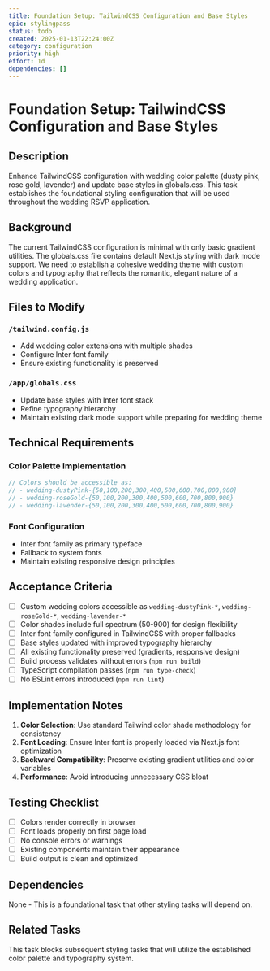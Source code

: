 ```yaml
---
title: Foundation Setup: TailwindCSS Configuration and Base Styles
epic: stylingpass
status: todo
created: 2025-01-13T22:24:00Z
category: configuration
priority: high
effort: 1d
dependencies: []
---
```


# Foundation Setup: TailwindCSS Configuration and Base Styles

## Description

Enhance TailwindCSS configuration with wedding color palette (dusty pink, rose gold, lavender) and update base styles in globals.css. This task establishes the foundational styling configuration that will be used throughout the wedding RSVP application.

## Background

The current TailwindCSS configuration is minimal with only basic gradient utilities. The globals.css file contains default Next.js styling with dark mode support. We need to establish a cohesive wedding theme with custom colors and typography that reflects the romantic, elegant nature of a wedding application.

## Files to Modify

### `/tailwind.config.js`
- Add wedding color extensions with multiple shades
- Configure Inter font family
- Ensure existing functionality is preserved

### `/app/globals.css`
- Update base styles with Inter font stack
- Refine typography hierarchy
- Maintain existing dark mode support while preparing for wedding theme

## Technical Requirements

### Color Palette Implementation
```javascript
// Colors should be accessible as:
// - wedding-dustyPink-{50,100,200,300,400,500,600,700,800,900}
// - wedding-roseGold-{50,100,200,300,400,500,600,700,800,900}
// - wedding-lavender-{50,100,200,300,400,500,600,700,800,900}
```

### Font Configuration
- Inter font family as primary typeface
- Fallback to system fonts
- Maintain existing responsive design principles

## Acceptance Criteria

- [ ] Custom wedding colors accessible as `wedding-dustyPink-*`, `wedding-roseGold-*`, `wedding-lavender-*`
- [ ] Color shades include full spectrum (50-900) for design flexibility
- [ ] Inter font family configured in TailwindCSS with proper fallbacks
- [ ] Base styles updated with improved typography hierarchy
- [ ] All existing functionality preserved (gradients, responsive design)
- [ ] Build process validates without errors (`npm run build`)
- [ ] TypeScript compilation passes (`npm run type-check`)
- [ ] No ESLint errors introduced (`npm run lint`)

## Implementation Notes

1. **Color Selection**: Use standard Tailwind color shade methodology for consistency
2. **Font Loading**: Ensure Inter font is properly loaded via Next.js font optimization
3. **Backward Compatibility**: Preserve existing gradient utilities and color variables
4. **Performance**: Avoid introducing unnecessary CSS bloat

## Testing Checklist

- [ ] Colors render correctly in browser
- [ ] Font loads properly on first page load
- [ ] No console errors or warnings
- [ ] Existing components maintain their appearance
- [ ] Build output is clean and optimized

## Dependencies

None - This is a foundational task that other styling tasks will depend on.

## Related Tasks

This task blocks subsequent styling tasks that will utilize the established color palette and typography system.